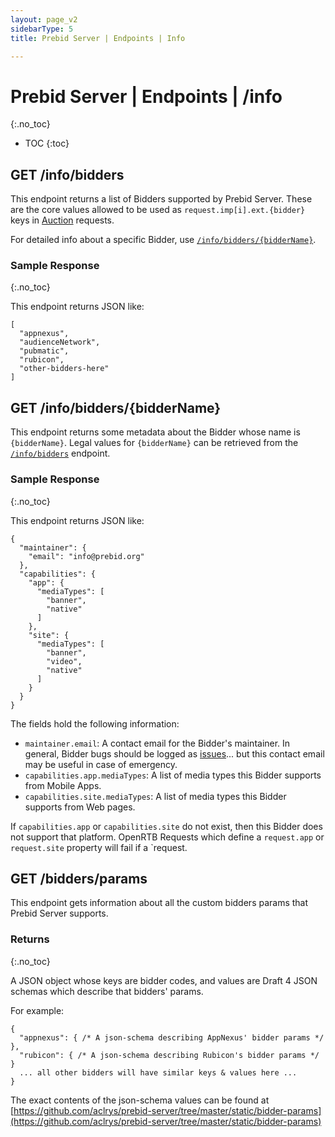```yaml
---
layout: page_v2
sidebarType: 5
title: Prebid Server | Endpoints | Info

---
```


# Prebid Server | Endpoints | /info
{:.no_toc}

* TOC
{:toc}

## GET /info/bidders

This endpoint returns a list of Bidders supported by Prebid Server.
These are the core values allowed to be used as `request.imp[i].ext.{bidder}`
keys in [Auction](/prebid-server/endpoints/openrtb2/pbs-endpoint-auction.html) requests.

For detailed info about a specific Bidder, use [`/info/bidders/{bidderName}`](#get-infobiddersbiddername).

### Sample Response
{:.no_toc}

This endpoint returns JSON like:

```
[
  "appnexus",
  "audienceNetwork",
  "pubmatic",
  "rubicon",
  "other-bidders-here"
]
```

## GET /info/bidders/{bidderName}

This endpoint returns some metadata about the Bidder whose name is `{bidderName}`.
Legal values for `{bidderName}` can be retrieved from the [`/info/bidders`](#get-infobidders) endpoint.

### Sample Response
{:.no_toc}

This endpoint returns JSON like:

```
{
  "maintainer": {
    "email": "info@prebid.org"
  },
  "capabilities": {
    "app": {
      "mediaTypes": [
        "banner",
        "native"
      ]
    },
    "site": {
      "mediaTypes": [
        "banner",
        "video",
        "native"
      ]
    }
  }
}
```

The fields hold the following information:

- `maintainer.email`: A contact email for the Bidder's maintainer. In general, Bidder bugs should be logged as [issues](https://github.com/aclrys/prebid-server/issues)... but this contact email may be useful in case of emergency.
- `capabilities.app.mediaTypes`: A list of media types this Bidder supports from Mobile Apps.
- `capabilities.site.mediaTypes`: A list of media types this Bidder supports from Web pages.

If `capabilities.app` or `capabilities.site` do not exist, then this Bidder does not support that platform.
OpenRTB Requests which define a `request.app` or `request.site` property will fail if a
`request.

## GET /bidders/params

This endpoint gets information about all the custom bidders params that Prebid Server supports.

### Returns
{:.no_toc}

A JSON object whose keys are bidder codes, and values are Draft 4 JSON schemas which describe that bidders' params.

For example:

```
{
  "appnexus": { /* A json-schema describing AppNexus' bidder params */ },
  "rubicon": { /* A json-schema describing Rubicon's bidder params */ }
  ... all other bidders will have similar keys & values here ...
}
```

The exact contents of the json-schema values can be found at [https://github.com/aclrys/prebid-server/tree/master/static/bidder-params](https://github.com/aclrys/prebid-server/tree/master/static/bidder-params)
